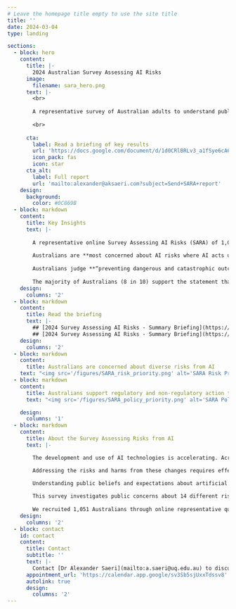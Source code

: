 ```yaml
---
# Leave the homepage title empty to use the site title
title: ''
date: 2024-03-04
type: landing

sections:
  - block: hero
    content:
      title: |-
        2024 Australian Survey Assessing AI Risks
      image:
        filename: sara_hero.png
      text: |-
        <br>
        
        A representative survey of Australian adults to understand public perceptions of AI risks and support for AI governance actions in Australia.
    
        <br>
               
      cta:
        label: Read a briefing of key results
        url: 'https://docs.google.com/document/d/1d0CRlBRLv3_a1fSye6cA6dzMjxtopjCcklc8irGPlDc/export?format=pdf&attachment=false'
        icon_pack: fas
        icon: star
      cta_alt:
        label: Full report
        url: 'mailto:alexander@aksaeri.com?subject=Send+SARA+report'
    design:
      background:
        color: #0C869B
  - block: markdown
    content:
      title: Key Insights
      text: |-
    
        A representative online Survey Assessing AI Risks (SARA) of 1,051 Australians in January-February 2024 investigated public perceptions of AI risks and support for AI governance actions.
    
        Australians are **most concerned about AI risks where AI acts unsafely** (e.g., acting in conflict with human values, failure of critical infrastructure), **is misused** (e.g., cyber attacks, biological weapons), or **displaces the jobs of humans**; they are least concerned about AI-assisted surveillance, or bias and discrimination in AI decision-making.
    
        Australians judge **“preventing dangerous and catastrophic outcomes from AI”** the **#1 priority for the Australian Government in AI**; 9 in 10 Australians support creating a new regulatory body for AI.
    
        The majority of Australians (8 in 10) support the statement that "mitigating the risk of extinction from AI should be a global priority alongside other societal-scale risks such as pandemics and nuclear war".
    design:
      columns: '2'
  - block: markdown
    content:
      title: Read the briefing
      text: |-
        ## [2024 Survey Assessing AI Risks - Summary Briefing](https://docs.google.com/document/d/1d0CRlBRLv3_a1fSye6cA6dzMjxtopjCcklc8irGPlDc/export?format=pdf&attachment=false) (PDF)
        ## [2024 Survey Assessing AI Risks - Summary Briefing](https://docs.google.com/document/d/1d0CRlBRLv3_a1fSye6cA6dzMjxtopjCcklc8irGPlDc/edit) (Google doc)
    design:
      columns: '2'
  - block: markdown
    content:
      title: Australians are concerned about diverse risks from AI
    text: "<img src='/figures/SARA_risk_priority.png' alt='SARA Risk Priority' style='display: block; margin-left: auto; margin-right: auto; width: 80%;'/>"
  - block: markdown
    content:
      title: Australians support regulatory and non-regulatory action to address AI risks
      text: "<img src='/figures/SARA_policy_priority.png' alt='SARA Policy Priority' style='display: block; margin-left: auto; margin-right: auto; width: 80%;'/>"

    design:
      columns: '1'
  - block: markdown
    content:
      title: About the Survey Assessing Risks from AI
      text: |-

        The development and use of AI technologies is accelerating. Across 2022 and 2023, new large-scale models have been announced monthly, and are achieving increasingly complex and general tasks9; this trend continues in 2024 with Google DeepMind Gemini, OpenAI Sora, and others. Experts in AI forecast that development of powerful AI models could lead to radical changes in wealth, health, and power on a scale comparable to the nuclear and industrial revolutions.

        Addressing the risks and harms from these changes requires effective AI governance: forming robust norms, policies, laws, processes and institutions to guide good decision-making about AI development, deployment and use. Effective governance is especially crucial for managing extreme or catastrophic risks from AI that are high impact and uncertain, such as harm from misuse, accident or loss of control.

        Understanding public beliefs and expectations about artificial intelligence (AI) risks and their possible responses is important for ensuring that the ethical, legal, and social implications of AI are addressed through effective governance. We conducted the *Survey Assessing Risks from AI* (SARA) to generate ‘evidence for action’, to help public and private actors make the decisions needed for safer AI development and use.
        
        This survey investigates public concerns about 14 different risks from AI, from AI being used to spread fake and harmful content online, to AI being used for the creation of biological and chemical weapons; public support for AI development and regulation; and priority governance actions to address risks from AI (with a focus on government action).
        
        We recruited 1,051 Australians through online representative quota sampling stratified by age, sex, and Australian state / territory. We also conducted multilevel regression with poststratification to construct more accurate population estimates based on 2021 Australian Census data.
    design:
      columns: '2'
  - block: contact
    id: contact
    content:
      title: Contact
      subtitle: ''
      text: |-
        Contact [Dr Alexander Saeri](mailto:a.saeri@uq.edu.au) to discuss the SARA project and its findings.
      appointment_url: 'https://calendar.app.google/sv3Sb5sjUxxTdssv8'
      autolink: true
      design:
        columns: '2'
---
```

